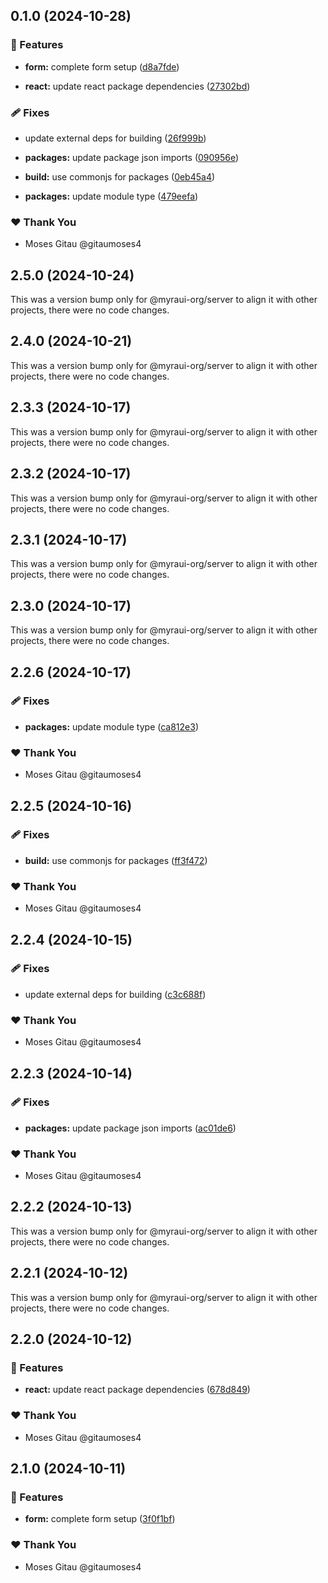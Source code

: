 ## 0.1.0 (2024-10-28)


### 🚀 Features

- **form:** complete form setup ([d8a7fde](https://github.com/myraui-org/myraui/commit/d8a7fde))

- **react:** update react package dependencies ([27302bd](https://github.com/myraui-org/myraui/commit/27302bd))


### 🩹 Fixes

- update external deps for building ([26f999b](https://github.com/myraui-org/myraui/commit/26f999b))

- **packages:** update package json imports ([090956e](https://github.com/myraui-org/myraui/commit/090956e))

- **build:** use commonjs for packages ([0eb45a4](https://github.com/myraui-org/myraui/commit/0eb45a4))

- **packages:** update module type ([479eefa](https://github.com/myraui-org/myraui/commit/479eefa))


### ❤️  Thank You

- Moses Gitau @gitaumoses4

## 2.5.0 (2024-10-24)

This was a version bump only for @myraui-org/server to align it with other projects, there were no code changes.

## 2.4.0 (2024-10-21)

This was a version bump only for @myraui-org/server to align it with other projects, there were no code changes.

## 2.3.3 (2024-10-17)

This was a version bump only for @myraui-org/server to align it with other projects, there were no code changes.

## 2.3.2 (2024-10-17)

This was a version bump only for @myraui-org/server to align it with other projects, there were no code changes.

## 2.3.1 (2024-10-17)

This was a version bump only for @myraui-org/server to align it with other projects, there were no code changes.

## 2.3.0 (2024-10-17)

This was a version bump only for @myraui-org/server to align it with other projects, there were no code changes.

## 2.2.6 (2024-10-17)


### 🩹 Fixes

- **packages:** update module type ([ca812e3](https://github.com/myraui-org/myraui/commit/ca812e3))


### ❤️  Thank You

- Moses Gitau @gitaumoses4

## 2.2.5 (2024-10-16)


### 🩹 Fixes

- **build:** use commonjs for packages ([ff3f472](https://github.com/myraui-org/myraui/commit/ff3f472))


### ❤️  Thank You

- Moses Gitau @gitaumoses4

## 2.2.4 (2024-10-15)


### 🩹 Fixes

- update external deps for building ([c3c688f](https://github.com/myraui-org/myraui/commit/c3c688f))


### ❤️  Thank You

- Moses Gitau @gitaumoses4

## 2.2.3 (2024-10-14)


### 🩹 Fixes

- **packages:** update package json imports ([ac01de6](https://github.com/myraui-org/myraui/commit/ac01de6))


### ❤️  Thank You

- Moses Gitau @gitaumoses4

## 2.2.2 (2024-10-13)

This was a version bump only for @myraui-org/server to align it with other projects, there were no code changes.

## 2.2.1 (2024-10-12)

This was a version bump only for @myraui-org/server to align it with other projects, there were no code changes.

## 2.2.0 (2024-10-12)


### 🚀 Features

- **react:** update react package dependencies ([678d849](https://github.com/myraui-org/myraui/commit/678d849))


### ❤️  Thank You

- Moses Gitau @gitaumoses4

## 2.1.0 (2024-10-11)


### 🚀 Features

- **form:** complete form setup ([3f0f1bf](https://github.com/myraui-org/myraui/commit/3f0f1bf))


### ❤️  Thank You

- Moses Gitau @gitaumoses4

